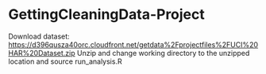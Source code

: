 # GettingCleaningData-Project

Download dataset: https://d396qusza40orc.cloudfront.net/getdata%2Fprojectfiles%2FUCI%20HAR%20Dataset.zip
Unzip and change working directory to the unzipped location and source run_analysis.R
